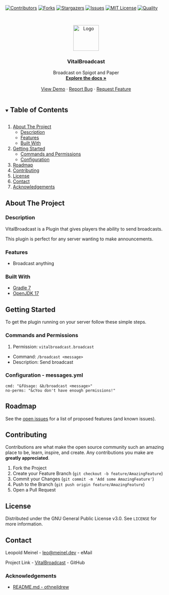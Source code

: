 <!-- PROJECT SHIELDS -->
[![Contributors][contributors-shield]][contributors-url]
[![Forks][forks-shield]][forks-url]
[![Stargazers][stars-shield]][stars-url]
[![Issues][issues-shield]][issues-url]
[![MIT License][license-shield]][license-url]
[![Quality][quality-shield]][quality-url]

<!-- PROJECT LOGO -->
<!--suppress ALL -->
<br />
<p align="center">
  <a href="https://github.com/LeoMeinel/VitalBroadcast">
    <img src="images/logo.png" alt="Logo" width="80" height="80">
  </a>

<h3 align="center">VitalBroadcast</h3>

  <p align="center">
    Broadcast on Spigot and Paper
    <br />
    <a href="https://github.com/LeoMeinel/VitalBroadcast"><strong>Explore the docs »</strong></a>
    <br />
    <br />
    <a href="https://github.com/LeoMeinel/VitalBroadcast">View Demo</a>
    ·
    <a href="https://github.com/LeoMeinel/VitalBroadcast/issues">Report Bug</a>
    ·
    <a href="https://github.com/LeoMeinel/VitalBroadcast/issues">Request Feature</a>
  </p>

<!-- TABLE OF CONTENTS -->
<details open="open">
  <summary><h2 style="display: inline-block">Table of Contents</h2></summary>
  <ol>
    <li>
      <a href="#about-the-project">About The Project</a>
      <ul>
        <li><a href="#description">Description</a></li>
        <li><a href="#features">Features</a></li>
        <li><a href="#built-with">Built With</a></li>
      </ul>
    </li>
    <li>
      <a href="#getting-started">Getting Started</a>
      <ul>
		<li><a href="#commands-and-permissions">Commands and Permissions</a></li>
        <li><a href="#configuration - messages.yml">Configuration</a></li>
      </ul>
    </li>
    <li><a href="#roadmap">Roadmap</a></li>
    <li><a href="#contributing">Contributing</a></li>
    <li><a href="#license">License</a></li>
    <li><a href="#contact">Contact</a></li>
    <li><a href="#acknowledgements">Acknowledgements</a></li>
  </ol>
</details>

<!-- ABOUT THE PROJECT -->

## About The Project

### Description

VitalBroadcast is a Plugin that gives players the ability to send broadcasts.

This plugin is perfect for any server wanting to make announcements.

### Features

* Broadcast anything

### Built With

* [Gradle 7](https://docs.gradle.org/7.4/release-notes.html)
* [OpenJDK 17](https://openjdk.java.net/projects/jdk/17/)

<!-- GETTING STARTED -->

## Getting Started

To get the plugin running on your server follow these simple steps.

### Commands and Permissions

1. Permission: `vitalbroadcast.broadcast`

* Command: `/broadcast <message>`
* Description: Send broadcast

### Configuration - messages.yml

```
cmd: "&fUsage: &b/broadcast <message>"
no-perms: "&cYou don't have enough permissions!"
```

<!-- ROADMAP -->

## Roadmap

See the [open issues](https://github.com/LeoMeinel/VitalBroadcast/issues) for a list of proposed features (and
known issues).

<!-- CONTRIBUTING -->

## Contributing

Contributions are what make the open source community such an amazing place to be, learn, inspire, and create. Any
contributions you make are **greatly appreciated**.

1. Fork the Project
2. Create your Feature Branch (`git checkout -b feature/AmazingFeature`)
3. Commit your Changes (`git commit -m 'Add some AmazingFeature'`)
4. Push to the Branch (`git push origin feature/AmazingFeature`)
5. Open a Pull Request

<!-- LICENSE -->

## License

Distributed under the GNU General Public License v3.0. See `LICENSE` for more information.

<!-- CONTACT -->

## Contact

Leopold Meinel - [leo@meinel.dev](mailto:leo@meinel.dev) - eMail

Project Link - [VitalBroadcast](https://github.com/LeoMeinel/VitalBroadcast) - GitHub

<!-- ACKNOWLEDGEMENTS -->

### Acknowledgements

* [README.md - othneildrew](https://github.com/othneildrew/Best-README-Template)

<!-- MARKDOWN LINKS & IMAGES -->

[contributors-shield]: https://img.shields.io/github/contributors-anon/LeoMeinel/VitalBroadcast?style=for-the-badge

[contributors-url]: https://github.com/LeoMeinel/VitalBroadcast/graphs/contributors

[forks-shield]: https://img.shields.io/github/forks/LeoMeinel/VitalBroadcast?label=Forks&style=for-the-badge

[forks-url]: https://github.com/LeoMeinel/VitalBroadcast/network/members

[stars-shield]: https://img.shields.io/github/stars/LeoMeinel/VitalBroadcast?style=for-the-badge

[stars-url]: https://github.com/LeoMeinel/VitalBroadcast/stargazers

[issues-shield]: https://img.shields.io/github/issues/LeoMeinel/VitalBroadcast?style=for-the-badge

[issues-url]: https://github.com/LeoMeinel/VitalBroadcast/issues

[license-shield]: https://img.shields.io/github/license/LeoMeinel/VitalBroadcast?style=for-the-badge

[license-url]: https://github.com/LeoMeinel/VitalBroadcast/blob/main/LICENSE

[quality-shield]: https://img.shields.io/codefactor/grade/github/LeoMeinel/VitalBroadcast?style=for-the-badge

[quality-url]: https://www.codefactor.io/repository/github/LeoMeinel/VitalBroadcast
